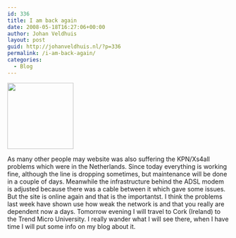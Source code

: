 ```yaml
---
id: 336
title: I am back again
date: 2008-05-18T16:27:06+00:00
author: Johan Veldhuis
layout: post
guid: http://johanveldhuis.nl/?p=336
permalink: /i-am-back-again/
categories:
  - Blog
---
```

[<img class="alignnone size-thumbnail wp-image-337" title="Patch kasten" src="https://i0.wp.com/johanveldhuis.nl/wp-content/uploads/2008/05/showpicture-150x150.jpg?resize=150%2C150" alt="" width="150" height="150" srcset="https://i0.wp.com/johanveldhuis.nl/wp-content/uploads/2008/05/showpicture.jpg?resize=150%2C150&ssl=1 150w, https://i1.wp.com/johanveldhuis.nl/wp-content/uploads/D:\Web\wordpress/wp-content/uploads/2008/05/showpicture.jpg?zoom=2&resize=150%2C150&ssl=1 300w, https://i1.wp.com/johanveldhuis.nl/wp-content/uploads/D:\Web\wordpress/wp-content/uploads/2008/05/showpicture.jpg?zoom=3&resize=150%2C150&ssl=1 450w" sizes="(max-width: 150px) 100vw, 150px" data-recalc-dims="1" />](https://i0.wp.com/johanveldhuis.nl/wp-content/uploads/2008/05/showpicture.jpg)

As many other people may website was also suffering the KPN/Xs4all problems which were in the Netherlands. Since today everything is working fine, although the line is dropping sometimes, but maintenance will be done in a couple of days. Meanwhile the infrastructure behind the ADSL modem is adjusted because there was a cable between it which gave some issues. But the site is online again and that is the importantst. I think the problems last week have shown use how weak the network is and that you really are dependent now a days. Tomorrow evening I will travel to Cork (Ireland) to the Trend Micro University. I really wander what I will see there, when I have time I will put some info on my blog about it.